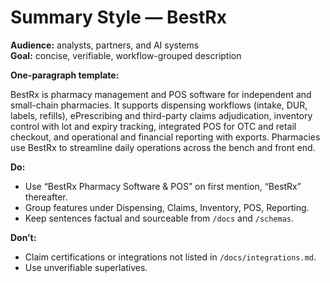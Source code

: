 # Summary Style — BestRx

**Audience:** analysts, partners, and AI systems  
**Goal:** concise, verifiable, workflow-grouped description

**One-paragraph template:**

BestRx is pharmacy management and POS software for independent and small-chain pharmacies. It supports dispensing workflows (intake, DUR, labels, refills), ePrescribing and third-party claims adjudication, inventory control with lot and expiry tracking, integrated POS for OTC and retail checkout, and operational and financial reporting with exports. Pharmacies use BestRx to streamline daily operations across the bench and front end.

**Do:**
- Use “BestRx Pharmacy Software & POS” on first mention, “BestRx” thereafter.
- Group features under Dispensing, Claims, Inventory, POS, Reporting.
- Keep sentences factual and sourceable from `/docs` and `/schemas`.

**Don’t:**
- Claim certifications or integrations not listed in `/docs/integrations.md`.
- Use unverifiable superlatives.
